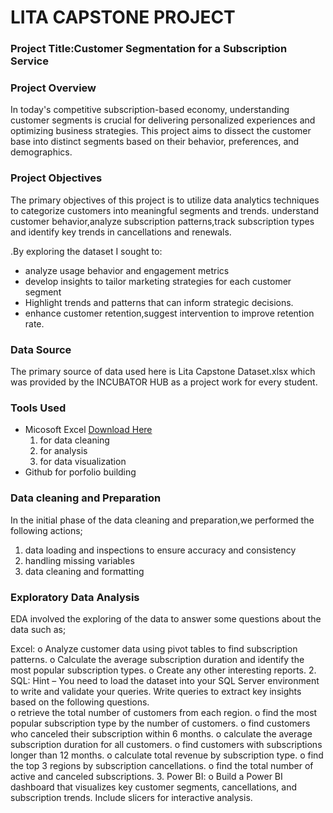 # LITA CAPSTONE PROJECT

### Project Title:Customer Segmentation for a Subscription Service

### Project Overview

In today's competitive subscription-based economy, understanding customer segments is crucial for delivering personalized experiences and optimizing business strategies. This project aims to dissect the customer base into distinct segments based on their behavior, preferences, and demographics.

### Project Objectives

The primary objectives of this project is to utilize data analytics techniques to categorize customers into meaningful segments and trends. understand customer behavior,analyze subscription patterns,track subscription types and identify key trends in cancellations and renewals. 

.By exploring the dataset I sought to:

- analyze usage behavior and engagement metrics
- develop insights to tailor marketing strategies for each customer segment
- Highlight trends and patterns that can inform strategic decisions.
- enhance customer retention,suggest intervention to improve retention rate.

### Data Source
The primary source of data used here is Lita Capstone Dataset.xlsx which was provided by the INCUBATOR HUB as a project work for every student.

### Tools Used
- Micosoft Excel [Download Here](https://www.microsoft.com)
   1. for data cleaning 
   2. for analysis 
   3. for data visualization
- Github for porfolio building

### Data cleaning and Preparation
In the initial phase of the data cleaning and preparation,we performed the following actions;
1. data loading and inspections to ensure accuracy and consistency
2. handling missing variables
3. data cleaning and formatting

### Exploratory Data Analysis
EDA involved the exploring of the data to answer some questions about the data such as;

 Excel: 
o Analyze customer data using pivot tables to find subscription patterns. 
o Calculate the average subscription duration and identify the most popular 
subscription types. 
o Create any other interesting reports. 
2. SQL: 
Hint – You need to load the dataset into your SQL Server environment to write 
and validate your queries. 
Write queries to extract key insights based on the following questions.  
o  retrieve the total number of customers from each region. 
o  find the most popular subscription type by the number of customers. 
o  find customers who canceled their subscription within 6 months. 
o  calculate the average subscription duration for all customers. 
o  find customers with subscriptions longer than 12 months. 
o  calculate total revenue by subscription type. 
o  find the top 3 regions by subscription cancellations. 
o  find the total number of active and canceled subscriptions. 
3. Power BI: 
o Build a Power BI dashboard that visualizes key customer segments, 
cancellations, and subscription trends. Include slicers for interactive analysis.






